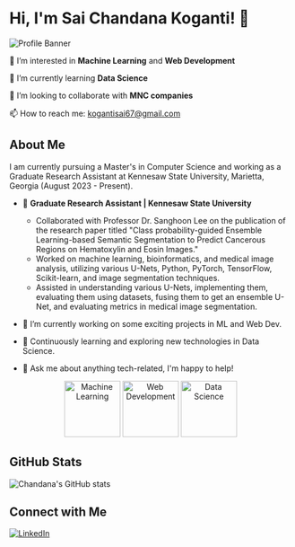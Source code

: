 # Hi, I'm Sai Chandana Koganti! 👋

![Profile Banner](https://media.licdn.com/dms/image/D4D16AQFH1YY0-Q3k5w/profile-displaybackgroundimage-shrink_200_800/0/1692120209719?e=2147483647&v=beta&t=ggGMDtJvXHDgod6YvEcFcz73UA--sJgRVcv30SaIsdU)

👀 I’m interested in **Machine Learning** and **Web Development**

🌱 I’m currently learning **Data Science**

🔭 I’m looking to collaborate with **MNC companies**

📫 How to reach me: [kogantisai67@gmail.com](mailto:kogantisai67@gmail.com)

## About Me

I am currently pursuing a Master's in Computer Science and working as a Graduate Research Assistant at Kennesaw State University, Marietta, Georgia (August 2023 - Present). 

- 🔭 **Graduate Research Assistant | Kennesaw State University**
  - Collaborated with Professor Dr. Sanghoon Lee on the publication of the research paper titled "Class probability-guided Ensemble Learning-based Semantic Segmentation to Predict Cancerous Regions on Hematoxylin and Eosin Images."
  - Worked on machine learning, bioinformatics, and medical image analysis, utilizing various U-Nets, Python, PyTorch, TensorFlow, Scikit-learn, and image segmentation techniques.
  - Assisted in understanding various U-Nets, implementing them, evaluating them using datasets, fusing them to get an ensemble U-Net, and evaluating metrics in medical image segmentation.

- 🔭 I’m currently working on some exciting projects in ML and Web Dev.
- 🌱 Continuously learning and exploring new technologies in Data Science.
- 💬 Ask me about anything tech-related, I'm happy to help!

<p align="center">
  <img src="https://i.pinimg.com/736x/7f/32/67/7f3267e10c433b2d9b79d148d9335a3d.jpg" alt="Machine Learning" width="100" height="100">
  <img src="https://5.imimg.com/data5/DT/VF/II/SELLER-32719958/web-development-company-in-pune-500x500.jpg" alt="Web Development" width="100" height="100">
  <img src="https://media.licdn.com/dms/image/C4D12AQFexqNCOjM8AA/article-cover_image-shrink_600_2000/0/1601299017497?e=2147483647&v=beta&t=zhrd6Sl0U6TJANU9MlgFLBaNasRqrmPeqzi9ysKYh9M" alt="Data Science" width="100" height="100">
</p>

## GitHub Stats

![Chandana's GitHub stats](https://github-readme-stats.vercel.app/api?username=chandana-koganti14&show_icons=true&theme=radical)

## Connect with Me

[![LinkedIn](https://img.shields.io/badge/LinkedIn-Profile-blue)](https://www.linkedin.com/in/sai-chandana-koganti-7063931bb/)

